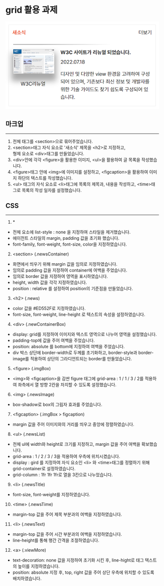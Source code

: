 # grid 활용 과제
<img src="./final.png">

## 마크업
---
1. 전체 태그를 &lt;section&gt;으로 묶어주었습니다. <br>
2. &lt;section&gt;태그 자식 요소로 '새소식' 제목을 &lt;h2&gt;로 지정하고, <br>
형제 요소로 &lt;div&gt;태그를 만들었습니다. <br>
3. &lt;div&gt;안에 각각 &lt;figure&gt;을 활용한 이미지, &lt;ul&gt;을 활용하여 글 목록을 작성했습니다. <br>
4. &lt;figure&gt;태그 안에 &lt;img&gt;에 이미지를 설정하고, &lt;figcaption&gt;을 활용하여 이미지 하단의 텍스트를 작성했습니다. <br>
5. &lt;ul&gt; 태그의 자식 요소로 &lt;li&gt;태그에 목록의 제목과, 내용을 작성하고, &lt;time&gt;태그로 목록의 작성 일자를 설정했습니다. <br>

## CSS
---
1. &#42;
- 전체 요소에 list-style : none 을 지정하여 스타일을 제거했습니다.
- 에이전트 스타일의 margin, padding 값을 초기화 했습니다.
- font-family, font-weight, font-size, color을 지정하였습니다.


2. &lt;section&gt; (.newsContainer)
- 화면에서 띄우기 위해 margin 값을 임의로 지정하였습니다.
- 임의로 padding 값을 지정하여 container에 여백을 주었습니다.
- 임의로 border 값을 지정하여 영역을 표시하였습니다.
- height, width 값을 각각 지정하였습니다.
- position : relative 를 설정하여 position의 기준점을 만들었습니다.

3. &lt;h2&gt; (.news)
- color 값을 #ED552F로 지정하였습니다.
- font-size, font-weight, line-height 로 텍스트의 속성을 설정하였습니다.

4. &lt;div&gt; (.newContainerBox)
- display: grid를 지정하여 이미지와 텍스트 영역으로 나누어 영역을 설정했습니다.
- padding-top에 값을 주어 여백을 주었습니다.
- position: absolute 를 bottom에 지정하여 여백을 주었습니다.
- div 박스 상단에 border-width로 두께를 초기화하고, border-style과 border-image를 적용하여 상단의 그라디언트되는 border를 만들었습니다.

5. &lt;figure&gt; (.imgBox)
- &lt;img&gt;와 &lt;figcaption&gt;을 감싼 figure 태그에 grid-area : 1 / 1 / 3 / 2를 적용하여 좌측에서 열 방향 2칸을 차지할 수 있도록 설정했습니다.

6. &lt;img&gt; (.newsImage)
- box-shadow로 box의 그림자 효과를 주었습니다.

7. &lt;figcaption&gt; (.imgBox > figcaption)
- margin 값을 주어 이미지와의 거리를 띄우고 중앙에 정렬하였습니다.

8. &lt;ul&gt; (.newsList)
- 전체 ul에 width와 height로 크기를 지정하고, margin 값을 주어 여백을 확보했습니다.
- grid-area : 1 / 2 / 3 / 3을 적용하여 우측에 위치시켰습니다.
- display : gird 를 지정하여 자식 요소인 &lt;li&gt; 와 &lt;time&gt;태그를 정렬하기 위해 grid-container로 설정하였습니다.
- grid-column : 1fr 1fr 1fr로 열을 3칸으로 나누었습니다.

9. &lt;li&gt; (.newsTitle)
- font-size, font-weight를 지정하였습니다.

10. &lt;time&gt; (.newsTime)
- margin-top 값을 주어 제목 부분과의 여백을 지정하였습니다.

11. &lt;li&gt; (.newsText)
- margin-top 값을 주어 시간 부분과의 여백을 지정하였습니다.
- line-height를 통해 행간 간격을 조절하였습니다.

12. &lt;a&gt; (.viewMore)
- text-decoration: none 값을 지정하여 초기화 시킨 후, line-hight로 태그 텍스트의 높이를 지정하였습니다.
- position: absolute 지정 후, top, right 값을 주어 상단 우측에 위치할 수 있도록 배치하였습니다.
